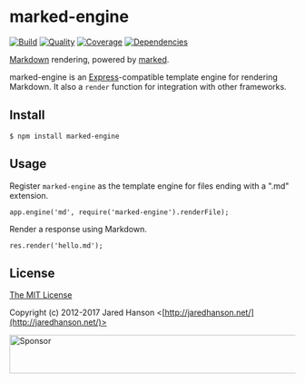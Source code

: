 # marked-engine

[![Build](https://img.shields.io/travis/jaredhanson/marked-engine.svg?style=flat-square)](https://travis-ci.org/jaredhanson/marked-engine)
[![Quality](https://img.shields.io/codeclimate/github/jaredhanson/marked-engine.svg?style=flat-square&label=quality)](https://codeclimate.com/github/jaredhanson/marked-engine)
[![Coverage](https://img.shields.io/coveralls/jaredhanson/marked-engine.svg?style=flat-square)](https://coveralls.io/r/jaredhanson/marked-engine)
[![Dependencies](https://img.shields.io/david/jaredhanson/marked-engine.svg?style=flat-square)](https://david-dm.org/jaredhanson/marked-engine)


[Markdown](http://daringfireball.net/projects/markdown/) rendering, powered by
[marked](https://github.com/chjj/marked).

marked-engine is an [Express](http://expressjs.com/)-compatible template engine
for rendering Markdown.  It also a `render` function for integration with other
frameworks.

## Install

    $ npm install marked-engine

## Usage

Register `marked-engine` as the template engine for files ending with a ".md"
extension.

    app.engine('md', require('marked-engine').renderFile);

Render a response using Markdown.

    res.render('hello.md');

## License

[The MIT License](http://opensource.org/licenses/MIT)

Copyright (c) 2012-2017 Jared Hanson <[http://jaredhanson.net/](http://jaredhanson.net/)>

<a target='_blank' rel='nofollow' href='https://app.codesponsor.io/link/vK9dyjRnnWsMzzJTQ57fRJpH/jaredhanson/marked-engine'>  <img alt='Sponsor' width='888' height='68' src='https://app.codesponsor.io/embed/vK9dyjRnnWsMzzJTQ57fRJpH/jaredhanson/marked-engine.svg' /></a>
